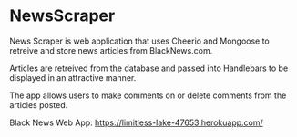 # NewsScraper

News Scraper is web application that uses Cheerio and Mongoose to retreive and store news articles from BlackNews.com. 

Articles are retreived from the database and passed into Handlebars to be displayed in an attractive manner.

The app allows users to make comments on or delete comments from the articles posted.

Black News Web App: https://limitless-lake-47653.herokuapp.com/